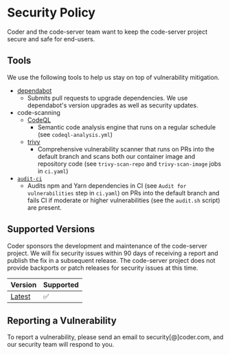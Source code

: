 # Security Policy

Coder and the code-server team want to keep the code-server project secure and safe for end-users.

## Tools

We use the following tools to help us stay on top of vulnerability mitigation.

- [dependabot](https://dependabot.com/)
  - Submits pull requests to upgrade dependencies. We use dependabot's version
    upgrades as well as security updates.
- code-scanning
  - [CodeQL](https://securitylab.github.com/tools/codeql/)
    - Semantic code analysis engine that runs on a regular schedule (see
      `codeql-analysis.yml`)
  - [trivy](https://github.com/aquasecurity/trivy)
    - Comprehensive vulnerability scanner that runs on PRs into the default
      branch and scans both our container image and repository code (see
      `trivy-scan-repo` and `trivy-scan-image` jobs in `ci.yaml`)
- [`audit-ci`](https://github.com/IBM/audit-ci)
  - Audits npm and Yarn dependencies in CI (see `Audit for vulnerabilities` step
    in `ci.yaml`) on PRs into the default branch and fails CI if moderate or
    higher vulnerabilities (see the `audit.sh` script) are present.

## Supported Versions

Coder sponsors the development and maintenance of the code-server project. We will fix security issues within 90 days of receiving a report and publish the fix in a subsequent release. The code-server project does not provide backports or patch releases for security issues at this time.

| Version                                               | Supported          |
| ----------------------------------------------------- | ------------------ |
| [Latest](https://github.com/coder/code-server/releases) | :white_check_mark: |

## Reporting a Vulnerability

To report a vulnerability, please send an email to security[@]coder.com, and our security team will respond to you.
